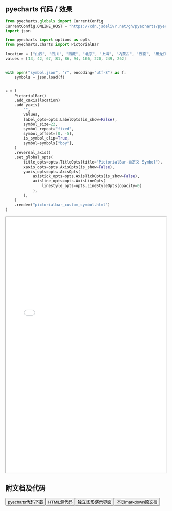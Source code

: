 
## pyecharts 代码 / 效果

```python
from pyecharts.globals import CurrentConfig
CurrentConfig.ONLINE_HOST = "https://cdn.jsdelivr.net/gh/pyecharts/pyecharts-assets@latest/assets/"
import json

from pyecharts import options as opts
from pyecharts.charts import PictorialBar

location = ["山西", "四川", "西藏", "北京", "上海", "内蒙古", "云南", "黑龙江", "广东", "福建"]
values = [13, 42, 67, 81, 86, 94, 166, 220, 249, 262]


with open("symbol.json", "r", encoding="utf-8") as f:
    symbols = json.load(f)


c = (
    PictorialBar()
    .add_xaxis(location)
    .add_yaxis(
        "",
        values,
        label_opts=opts.LabelOpts(is_show=False),
        symbol_size=22,
        symbol_repeat="fixed",
        symbol_offset=[0, -5],
        is_symbol_clip=True,
        symbol=symbols["boy"],
    )
    .reversal_axis()
    .set_global_opts(
        title_opts=opts.TitleOpts(title="PictorialBar-自定义 Symbol"),
        xaxis_opts=opts.AxisOpts(is_show=False),
        yaxis_opts=opts.AxisOpts(
            axistick_opts=opts.AxisTickOpts(is_show=False),
            axisline_opts=opts.AxisLineOpts(
                linestyle_opts=opts.LineStyleOpts(opacity=0)
            ),
        ),
    )
    .render("pictorialbar_custom_symbol.html")
)
```

<iframe width="100%" height="800px" src="/pyecharts/PictorialBar/pictorialbar_custom_symbol.html"></iframe>

## 附文档及代码

<a href="https://cdn.jsdelivr.net/gh/wfy-belief/python/docs/pyecharts/PictorialBar/pictorialbar_custom_symbol.py"><button class="mybutton">pyecharts代码下载</button></a><a href="https://cdn.jsdelivr.net/gh/wfy-belief/python/docs/pyecharts/PictorialBar/pictorialbar_custom_symbol.html"><button class="mybutton">HTML源代码</button></a><a href="https://python.wfyblog.cn/pyecharts/PictorialBar/pictorialbar_custom_symbol.html"><button class="mybutton">独立图形演示界面</button></a><a href="https://cdn.jsdelivr.net/gh/wfy-belief/python/docs/pyecharts/PictorialBar/pictorialbar_custom_symbol.md"><button class="mybutton">本页markdown原文档</button></a>